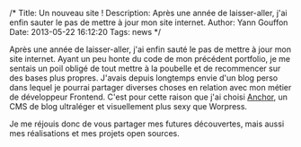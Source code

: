 /*
Title: Un nouveau site !
Description: Après une année de laisser-aller, j'ai enfin sauter le pas de mettre à jour mon site internet.
Author: Yann Gouffon
Date: 2013-05-22 16:12:20
Tags: news
*/

Après une année de laisser-aller, j'ai enfin sauté le pas de mettre à jour mon site internet. Ayant un peu honte du code de mon précédent portfolio, je me sentais un poil obligé de tout mettre à la poubelle et de recommencer sur des bases plus propres. J'avais depuis longtemps envie d'un blog perso dans lequel je pourrai partager diverses choses en relation avec mon métier de développeur Frontend. C'est pour cette raison que j'ai choisi [Anchor](http://anchorcms.com/), un CMS de blog ultraléger et visuellement plus sexy que Worpress.

Je me réjouis donc de vous partager mes futures découvertes, mais aussi mes réalisations et mes projets open sources.
